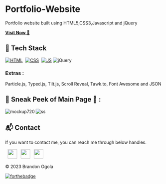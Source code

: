 
# Portfolio-Website
Portfolio website built using HTML5,CSS3,Javascript and jQuery 



<a href="" target="_blank">**Visit Now** 🚀</a>


## 📌 Tech Stack
[![HTML](https://img.shields.io/badge/html5%20-%23E34F26.svg?&style=for-the-badge&logo=html5&logoColor=white)](https://github.com/jigar-sable/Portfolio-Website/search?l=html)&nbsp;
[![CSS](https://img.shields.io/badge/css3%20-%231572B6.svg?&style=for-the-badge&logo=css3&logoColor=white)](https://github.com/jigar-sable/Portfolio-Website/search?l=css)&nbsp;
[![JS](https://img.shields.io/badge/javascript%20-%23323330.svg?&style=for-the-badge&logo=javascript&logoColor=%23F7DF1E)](https://github.com/jigar-sable/Portfolio-Website/search?l=javascript)
<img alt="jQuery" src="https://img.shields.io/badge/jquery-%230769AD.svg?style=for-the-badge&logo=jquery&logoColor=white"/>

### Extras : 
Particle.js, Typed.js, Tilt.js, Scroll Reveal, Tawk.to, Font Awesome and JSON

## 📌 Sneak Peek of Main Page 🙈 :
![mockup720](https://user-images.githubusercontent.com/64949957/124947013-1f682080-e02d-11eb-977e-df3bbd4fa838.png)
![ss](https://user-images.githubusercontent.com/64949957/159113640-d92665a8-f614-42b3-8456-66b97fc2e651.png)


<h2>📬 Contact</h2>


If you want to contact me, you can reach me through below handles.

&nbsp;&nbsp;<a href="https://www.linkedin.com/in/brandon-edwin-ogola-b77063232/"><img src="https://www.felberpr.com/wp-content/uploads/linkedin-logo.png" width="30"></img></a>
&nbsp;&nbsp;<a href="https://github.com/brandonedwinogola"><img src="https://www.felberpr.com/wp-content/uploads/github-logo.png" width="30"></img></a>
&nbsp;&nbsp;<a href="https://twitter.com/BrandonOgola"><img src="https://www.felberpr.com/wp-content/uploads/twitter-logo.png" width="30"></img></a>

© 2023 Brandon Ogola


[![forthebadge](https://forthebadge.com/images/badges/built-with-love.svg)](https://forthebadge.com)
